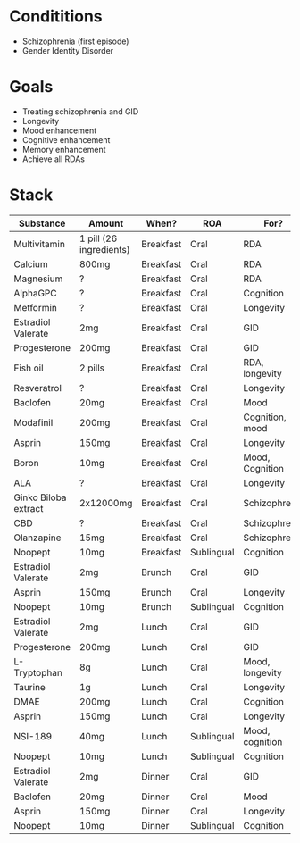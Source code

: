 # Condititions
- Schizophrenia (first episode)
- Gender Identity Disorder

# Goals
- Treating schizophrenia and GID
- Longevity
- Mood enhancement
- Cognitive enhancement
- Memory enhancement
- Achieve all RDAs

# Stack
| Substance            | Amount                  | When?     | ROA        | For?            |
| -------------------- | ----------------------- | --------- | ---------- | --------------- |
| Multivitamin         | 1 pill (26 ingredients) | Breakfast | Oral       | RDA             |
| Calcium              | 800mg                   | Breakfast | Oral       | RDA             |
| Magnesium            | ?                       | Breakfast | Oral       | RDA             |
| AlphaGPC             | ?                       | Breakfast | Oral       | Cognition       |
| Metformin            | ?                       | Breakfast | Oral       | Longevity       |
| Estradiol Valerate   | 2mg                     | Breakfast | Oral       | GID             |
| Progesterone         | 200mg                   | Breakfast | Oral       | GID             |
| Fish oil             | 2 pills                 | Breakfast | Oral       | RDA, longevity  |
| Resveratrol          | ?                       | Breakfast | Oral       | Longevity       |
| Baclofen             | 20mg                    | Breakfast | Oral       | Mood            |
| Modafinil            | 200mg                   | Breakfast | Oral       | Cognition, mood |
| Asprin               | 150mg                   | Breakfast | Oral       | Longevity       |
| Boron                | 10mg                    | Breakfast | Oral       | Mood, Cognition |
| ALA                  | ?                       | Breakfast | Oral       | Longevity       |
| Ginko Biloba extract | 2x12000mg               | Breakfast | Oral       | Schizophrenia   |
| CBD                  | ?                       | Breakfast | Oral       | Schizophrenia   |
| Olanzapine           | 15mg                    | Breakfast | Oral       | Schizophrenia   |
| Noopept              | 10mg                    | Breakfast | Sublingual | Cognition       |
| Estradiol Valerate   | 2mg                     | Brunch    | Oral       | GID             |
| Asprin               | 150mg                   | Brunch    | Oral       | Longevity       |
| Noopept              | 10mg                    | Brunch    | Sublingual | Cognition       |
| Estradiol Valerate   | 2mg                     | Lunch     | Oral       | GID             |
| Progesterone         | 200mg                   | Lunch     | Oral       | GID             |
| L-Tryptophan         | 8g                      | Lunch     | Oral       | Mood, longevity |
| Taurine              | 1g                      | Lunch     | Oral       | Longevity       |
| DMAE                 | 200mg                   | Lunch     | Oral       | Cognition       |
| Asprin               | 150mg                   | Lunch     | Oral       | Longevity       |
| NSI-189              | 40mg                    | Lunch     | Sublingual | Mood, cognition |
| Noopept              | 10mg                    | Lunch     | Sublingual | Cognition       |
| Estradiol Valerate   | 2mg                     | Dinner    | Oral       | GID             |
| Baclofen             | 20mg                    | Dinner    | Oral       | Mood            |
| Asprin               | 150mg                   | Dinner    | Oral       | Longevity       |
| Noopept              | 10mg                    | Dinner    | Sublingual | Cognition       |
